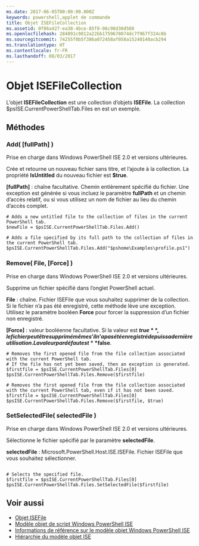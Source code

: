 ```yaml
---
ms.date: 2017-06-05T00:00:00.000Z
keywords: powershell,applet de commande
title: Objet ISEFileCollection
ms.assetid: 0f86a427-ea38-4bce-85f8-06c98d30d508
ms.openlocfilehash: 284891c9812a22bb1759678074dc7f967f324c0b
ms.sourcegitcommit: 74255f0b5f386a072458af058a15240140acb294
ms.translationtype: HT
ms.contentlocale: fr-FR
ms.lasthandoff: 08/03/2017
---
```

# <a name="the-isefilecollection-object"></a>Objet ISEFileCollection
  L’objet **ISEFileCollection** est une collection d’objets **ISEFile**. La collection $psISE.CurrentPowerShellTab.Files en est un exemple.

## <a name="methods"></a>Méthodes

### <a name="add-fullpath-"></a>Add\( \[fullPath\] \)
  Prise en charge dans Windows PowerShell ISE 2.0 et versions ultérieures. 

 Crée et retourne un nouveau fichier sans titre, et l’ajoute à la collection. La propriété **IsUntitled** du nouveau fichier est **$true**.

 **\[fullPath\]** : chaîne facultative. Chemin entièrement spécifié du fichier. Une exception est générée si vous incluez le paramètre **fullPath** et un chemin d’accès relatif, ou si vous utilisez un nom de fichier au lieu du chemin d’accès complet.

```
# Adds a new untitled file to the collection of files in the current PowerShell tab.
$newFile = $psISE.CurrentPowerShellTab.Files.Add()

# Adds a file specified by its full path to the collection of files in the current PowerShell tab.
$psISE.CurrentPowerShellTab.Files.Add("$pshome\Examples\profile.ps1")

```

### <a name="remove-file-force-"></a>Remove\( File, \[Force\] \)
  Prise en charge dans Windows PowerShell ISE 2.0 et versions ultérieures. 

 Supprime un fichier spécifié dans l’onglet PowerShell actuel.

 **File** : chaîne. Fichier ISEFile que vous souhaitez supprimer de la collection. Si le fichier n’a pas été enregistré, cette méthode lève une exception. Utilisez le paramètre booléen **Force** pour forcer la suppression d’un fichier non enregistré.

 **\[Force\]** : valeur booléenne facultative. Si la valeur est **$true**, le fichier peut être supprimé même s’il n’a pas été enregistré depuis sa dernière utilisation. La valeur par défaut est **$false**.

```
# Removes the first opened file from the file collection associated with the current PowerShell tab.
# If the file has not yet been saved, then an exception is generated.
$firstfile = $psISE.CurrentPowerShellTab.Files[0]
$psISE.CurrentPowerShellTab.Files.Remove($firstfile)

# Removes the first opened file from the file collection associated with the current PowerShell tab, even if it has not been saved.
$firstfile = $psISE.CurrentPowerShellTab.Files[0]
$psISE.CurrentPowerShellTab.Files.Remove($firstfile, $true)
```

### <a name="setselectedfile-selectedfile-"></a>SetSelectedFile\( selectedFile \)
  Prise en charge dans Windows PowerShell ISE 2.0 et versions ultérieures. 

 Sélectionne le fichier spécifié par le paramètre **selectedFile**.

 **selectedFile** : Microsoft.PowerShell.Host.ISE.ISEFile. Fichier ISEFile que vous souhaitez sélectionner.

```

# Selects the specified file.
$firstfile = $psISE.CurrentPowerShellTab.Files[0]
$psISE.CurrentPowerShellTab.Files.SetSelectedFile($firstfile)

```

## <a name="see-also"></a>Voir aussi
- [Objet ISEFile](The-ISEFile-Object.md) 
- [Modèle objet de script Windows PowerShell ISE](The-Windows-PowerShell-ISE-Scripting-Object-Model.md) 
- [Informations de référence sur le modèle objet Windows PowerShell ISE](Windows-PowerShell-ISE-Object-Model-Reference.md) 
- [Hiérarchie du modèle objet ISE](The-ISE-Object-Model-Hierarchy.md)

  
